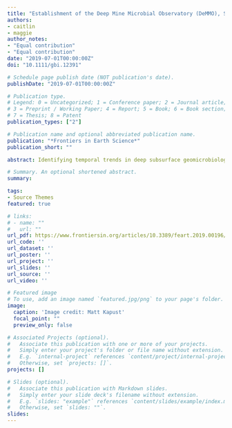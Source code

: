 ```yaml
---
title: "Establishment of the Deep Mine Microbial Observatory (DeMMO), South Dakota, USA, a Geochemically Stable Portal Into the Deep Subsurface"
authors:
- caitlin
- maggie
author_notes:
- "Equal contribution"
- "Equal contribution"
date: "2019-07-01T00:00:00Z"
doi: "10.1111/gbi.12391"

# Schedule page publish date (NOT publication's date).
publishDate: "2019-07-01T00:00:00Z"

# Publication type.
# Legend: 0 = Uncategorized; 1 = Conference paper; 2 = Journal article;
# 3 = Preprint / Working Paper; 4 = Report; 5 = Book; 6 = Book section;
# 7 = Thesis; 8 = Patent
publication_types: ["2"]

# Publication name and optional abbreviated publication name.
publication: "*Frontiers in Earth Science*"
publication_short: ""

abstract: Identifying temporal trends in deep subsurface geomicrobiology is challenging as it requires both in-depth knowledge of in situ geochemistry and innovative sampling techniques. Subsurface microbial dynamics can only be understood in the context of accompanying geochemistry, and thus, it is imperative to first characterize available microbial habitats and their temporal evolution. Also, samples must be acquired in a clean and consistent manner to avoid artifacts stemming from surface microbes, atmospheric contamination, or external temporal variability. To facilitate these ends, we established the Deep Mine Microbial Observatory (DeMMO) in the Sanford Underground Research Facility (SURF), Lead, SD, USA to sample naturally draining fracture fluids at six spatially distributed sites from the shallowest (800 ft) to the deepest accessible (4,850 ft) depths. Here we report on the installation and subsequent two-year aqueous geochemical monitoring campaign of the DeMMO network. DeMMO fluids have distinct geochemical compositions showing differences with respect to depth, proximity to mine workings, and host rock geology. Most measurements were remarkably stable through the two-year sampling window, illustrating temporal stability of the water sources to each site, including over induced perturbations such as drilling. Interestingly, there was a lack of seasonality even at shallowest sites, indicating limited direct communication with modern meteoric waters. Patterns of fluid geochemistry are distinct between sites, and largely predictable based upon our understanding of the lithology and inorganic geochemistry of the host rocks. Thermodynamic calculations suggest that both inorganic and organic redox reactions can yield energy to, respectively, lithotrophic and heterotrophic microorganisms in this system, although the yields vary considerably by site. We conclude that each DeMMO site represents a unique window into the deep subsurface of SURF, accessing distinct fluid pockets, aqueous geochemistry, and dissolved gas geochemistry – providing stable conditions that facilitate long-term habitation of subsurface fractures and water pockets by distinct microbial communities.

# Summary. An optional shortened abstract.
summary: 

tags:
- Source Themes
featured: true

# links:
# - name: ""
#   url: ""
url_pdf: https://www.frontiersin.org/articles/10.3389/feart.2019.00196/full
url_code: ''
url_dataset: ''
url_poster: ''
url_project: ''
url_slides: ''
url_source: ''
url_video: ''

# Featured image
# To use, add an image named `featured.jpg/png` to your page's folder. 
image:
  caption: 'Image credit: Matt Kapust'
  focal_point: ""
  preview_only: false

# Associated Projects (optional).
#   Associate this publication with one or more of your projects.
#   Simply enter your project's folder or file name without extension.
#   E.g. `internal-project` references `content/project/internal-project/index.md`.
#   Otherwise, set `projects: []`.
projects: []

# Slides (optional).
#   Associate this publication with Markdown slides.
#   Simply enter your slide deck's filename without extension.
#   E.g. `slides: "example"` references `content/slides/example/index.md`.
#   Otherwise, set `slides: ""`.
slides: 
---
```


